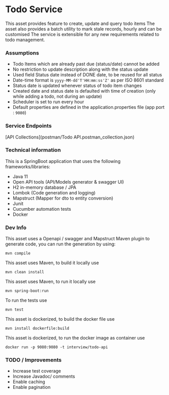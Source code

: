 # Todo Service
This asset provides feature to create, update and query todo items
The asset also provides a batch utility to mark stale records, hourly and can be customised
The service is extensible for any new requirements related to todo management.

### Assumptions
* Todo Items which are already past due (status/date) cannot be added
* No restriction to update description along with the status update
* Used field Status date instead of DONE date, to be reused for all status
* Date-time format is `yyyy-MM-dd'T'HH:mm:ss'Z'` as per ISO 8601 standard
* Status date is updated whenever status of todo item changes
* Created date and status date is defaulted with time of creation (only while adding a todo, not during an update)
* Scheduler is set to run every hour
* Default properties are defined in the application.properties file (app port : `9080`)

### Service Endpoints
[API Collections](postman/Todo API.postman_collection.json)

### Technical information
This is a SpringBoot application that uses the following frameworks/libraries:

* Java 11
* Open API tools (API/Models generator & swagger UI)
* H2 in-memory database / JPA
* Lombok (Code generation and logging)
* Mapstruct (Mapper for dto to entity conversion)
* Junit
* Cucumber automation tests
* Docker

### Dev Info

This asset uses a Openapi / swagger and Mapstruct Maven plugin to generate code, you can run the generation by using:
```
mvn compile
```

This asset uses Maven, to build it locally use
```
mvn clean install
```

This asset uses Maven, to run it locally use
```
mvn spring-boot:run
```

To run the tests use
```
mvn test
```
This asset is dockerized, to build the docker file use
```
mvn install dockerfile:build
```

This asset is dockerized, to run the docker image as container use
```
docker run -p 9080:9080 -t interview/todo-api
```

### TODO / Improvements
* Increase test coverage
* Increase Javadoc/ comments
* Enable caching
* Enable pagination
